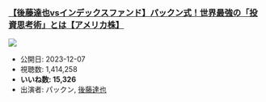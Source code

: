 ### [【後藤達也vsインデックスファンド】パックン式！世界最強の「投資思考術」とは【アメリカ株】](https://www.youtube.com/watch?v=xcbxnXpIizM)
[![](https://img.youtube.com/vi/xcbxnXpIizM/hqdefault.jpg)](https://www.youtube.com/watch?v=xcbxnXpIizM)
-   公開日: 2023-12-07
-   視聴数: 1,414,258
-   **いいね数: 15,326**
-   出演者: パックン, [後藤達也](/rehacq_fan/people/後藤達也 "wikilink")

